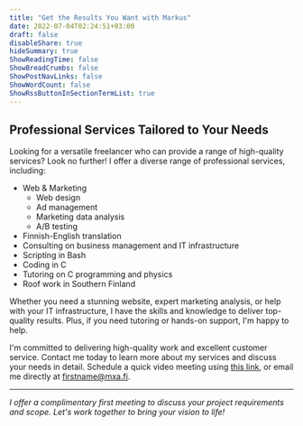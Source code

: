 ```yaml
---
title: "Get the Results You Want with Markus"
date: 2022-07-04T02:24:51+03:00
draft: false
disableShare: true
hideSummary: true
ShowReadingTime: false
ShowBreadCrumbs: false
ShowPostNavLinks: false
ShowWordCount: false
ShowRssButtonInSectionTermList: true
---
```


## Professional Services Tailored to Your Needs

Looking for a versatile freelancer who can provide a range of high-quality services?
Look no further! I offer a diverse range of professional services, including:

- Web & Marketing
  - Web design
  - Ad management
  - Marketing data analysis
  - A/B testing
- Finnish-English translation
- Consulting on business management and IT infrastructure
- Scripting in Bash
- Coding in C
- Tutoring on C programming and physics
- Roof work in Southern Finland

Whether you need a stunning website, expert marketing analysis, or help with your IT infrastructure,
I have the skills and knowledge to deliver top-quality results.
Plus, if you need tutoring or hands-on support, I'm happy to help.

I'm committed to delivering high-quality work and excellent customer service.
Contact me today to learn more about my services and discuss your needs in detail.
Schedule a quick video meeting using [this link](https://cal.com/mxafi/scope-requirements),
or email me directly at <firstname@mxa.fi>.

***

*I offer a complimentary first meeting to discuss your project requirements and scope.
Let's work together to bring your vision to life!*
